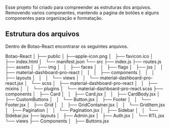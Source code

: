 Esse projeto foi criado para compreender as estruturas dos arquivos. Removendo varios componentes, mantendo a pagina de botões e alguns componentes para organização e formatação.

## Estrutura dos arquivos

Dentro de Botao-React encontrarar os seguintes arquivos.

Botao-React
│
├── public
│   ├──apple-icon.png
│   ├── favicon.ico
│   ├── index.html
│   └── manifest.json
└── src
    ├── index.js
    ├── routes.js
    ├── assets
    │   ├── img
    │   │   ├── faces
    │   │   ├── flags
    │   ├── jss
    │   │   ├── material-dashboard-pro-react
    │   │   │   ├── components
    │   │   │   ├── layouts
    │   │   │   └── views
    │   │   └── material-dashboard-pro-react.jsx
    │   └── scss
    │       ├── material-dashboard-pro-react
    │       │   ├── mixins
    │       │   └── plugins
    │       └── material-dashboard-pro-react.scss
    ├── components
    │   ├── Card
    │   │   ├── Card.jsx
    │   │   ├── CardBody.jsx
    │   ├── CustomButtons
    │   │   └── Button.jsx
    │   ├── Footer
    │   │   └── Footer.jsx
    │   ├── Grid
    │   │   ├── GridContainer.jsx
    │   │   └── GridItem.jsx
    │   ├── Pagination
    │   │   └── Pagination.jsx
    │   ├── Sidebar
    │   │   └── Sidebar.jsx
    ├── layouts
    │   ├── Admin.jsx
    │   ├── Auth.jsx
    │   └── RTL.jsx
    └── views
        ├── Components
        │   ├── Buttons.jsx